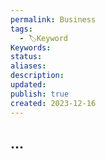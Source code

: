 ```yaml
---
permalink: Business
tags:
  - 🏷️Keyword
Keywords: 
status: 
aliases: 
description: 
updated: 
publish: true
created: 2023-12-16
---
```



## ...